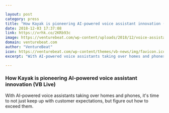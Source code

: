 ```yaml
---

layout: post
category: press
title: "How Kayak is pioneering AI-powered voice assistant innovation (VB Live)"
date: 2018-12-03 17:37:08
link: https://vrhk.co/2KRb93c
image: https://venturebeat.com/wp-content/uploads/2018/12/voice-assistant.shutterstock_1093963982.jpg?fit=1200%2C850&strip=all
domain: venturebeat.com
author: "VentureBeat"
icon: https://venturebeat.com/wp-content/themes/vb-news/img/favicon.ico
excerpt: "With AI-powered voice assistants taking over homes and phones, it's time to not just keep up with customer expectations, but figure out how to exceed them."

---
```


### How Kayak is pioneering AI-powered voice assistant innovation (VB Live)

With AI-powered voice assistants taking over homes and phones, it's time to not just keep up with customer expectations, but figure out how to exceed them.